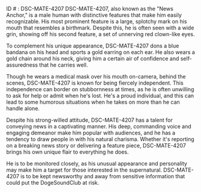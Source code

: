 ID # : DSC-MATE-4207
DSC-MATE-4207, also known as the "News Anchor," is a male human with distinctive features that make him easily recognizable. His most prominent feature is a large, splotchy mark on his mouth that resembles a birthmark. Despite this, he is often seen with a wide grin, showing off his second feature, a set of unnerving red clown-like eyes. 

To complement his unique appearance, DSC-MATE-4207 dons a blue bandana on his head and sports a gold earring on each ear. He also wears a gold chain around his neck, giving him a certain air of confidence and self-assuredness that he carries well.

Though he wears a medical mask over his mouth on-camera, behind the scenes, DSC-MATE-4207 is known for being fiercely independent. This independence can border on stubbornness at times, as he is often unwilling to ask for help or admit when he's lost. He's a proud individual, and this can lead to some humorous situations when he takes on more than he can handle alone. 

Despite his strong-willed attitude, DSC-MATE-4207 has a talent for conveying news in a captivating manner. His deep, commanding voice and engaging demeanor make him popular with audiences, and he has a tendency to draw people in with his natural charisma. Whether it's reporting on a breaking news story or delivering a feature piece, DSC-MATE-4207 brings his own unique flair to everything he does. 

He is to be monitored closely, as his unusual appearance and personality may make him a target for those interested in the supernatural. DSC-MATE-4207 is to be kept newsworthy and away from sensitive information that could put the DogeSoundClub at risk.